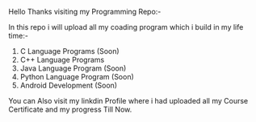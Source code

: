 Hello Thanks visiting my Programming Repo:-

In this repo i will upload all my coading program which i build in my life time:-
1) C Language Programs (Soon)
2) C++ Language Programs 
3) Java Language Program (Soon)
4) Python Language Program (Soon)
5) Android Development (Soon)


You can Also visit my linkdin Profile where i had uploaded all my Course Certificate and my progress Till Now.
